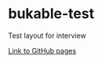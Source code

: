 # bukable-test
Test layout for interview

[Link to GitHub pages](https://ussnik209.github.io/bukable-test-presentaion/)